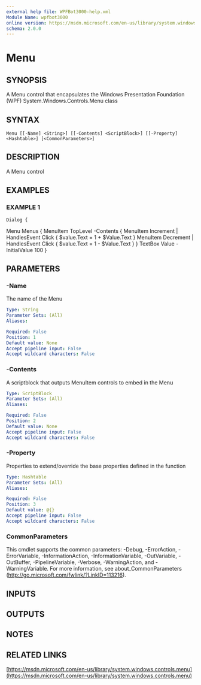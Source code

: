 ```yaml
---
external help file: WPFBot3000-help.xml
Module Name: wpfbot3000
online version: https://msdn.microsoft.com/en-us/library/system.windows.controls.menu
schema: 2.0.0
---
```


# Menu

## SYNOPSIS
A Menu control that encapsulates the Windows Presentation Foundation (WPF) System.Windows.Controls.Menu class

## SYNTAX

```
Menu [[-Name] <String>] [[-Contents] <ScriptBlock>] [[-Property] <Hashtable>] [<CommonParameters>]
```

## DESCRIPTION
A Menu control

## EXAMPLES

### EXAMPLE 1
```
Dialog {
```

Menu Menus {
      MenuItem TopLevel -Contents {
      MenuItem Increment |
        HandlesEvent Click {
            $value.Text = 1 + $Value.Text
        }
       MenuItem Decrement |
        HandlesEvent Click {
            $value.Text = 1 - $Value.Text
        }
    }
    TextBox Value -InitialValue 100
}

## PARAMETERS

### -Name
The name of the Menu

```yaml
Type: String
Parameter Sets: (All)
Aliases:

Required: False
Position: 1
Default value: None
Accept pipeline input: False
Accept wildcard characters: False
```

### -Contents
A scriptblock that outputs MenuItem controls to embed in the Menu

```yaml
Type: ScriptBlock
Parameter Sets: (All)
Aliases:

Required: False
Position: 2
Default value: None
Accept pipeline input: False
Accept wildcard characters: False
```

### -Property
Properties to extend/override the base properties defined in the function

```yaml
Type: Hashtable
Parameter Sets: (All)
Aliases:

Required: False
Position: 3
Default value: @{}
Accept pipeline input: False
Accept wildcard characters: False
```

### CommonParameters
This cmdlet supports the common parameters: -Debug, -ErrorAction, -ErrorVariable, -InformationAction, -InformationVariable, -OutVariable, -OutBuffer, -PipelineVariable, -Verbose, -WarningAction, and -WarningVariable.
For more information, see about_CommonParameters (http://go.microsoft.com/fwlink/?LinkID=113216).

## INPUTS

## OUTPUTS

## NOTES

## RELATED LINKS

[https://msdn.microsoft.com/en-us/library/system.windows.controls.menu](https://msdn.microsoft.com/en-us/library/system.windows.controls.menu)

